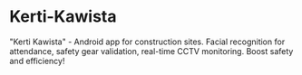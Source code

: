 # Kerti-Kawista
"Kerti Kawista" - Android app for construction sites. Facial recognition for attendance, safety gear validation, real-time CCTV monitoring. Boost safety and efficiency!
